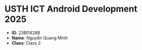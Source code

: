 USTH ICT Android Development 2025
========================================

* **ID**: 23BI14288
* **Name**: Nguyễn Quang Minh
* **Class**: Class 2

